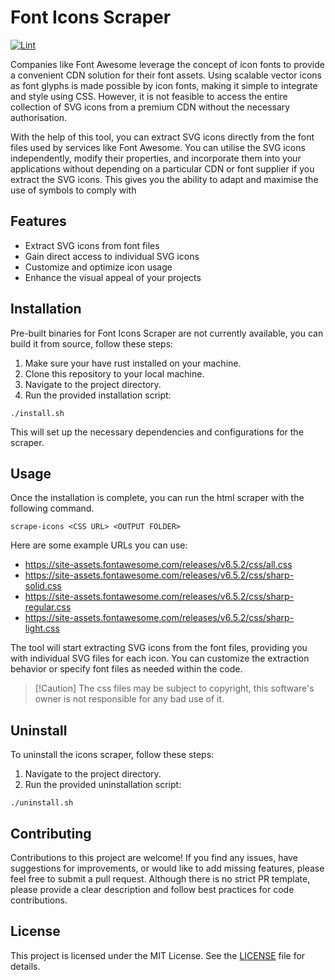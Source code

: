 # Font Icons Scraper

[![Lint](https://github.com/a-rustacean/font-icons-scraper/actions/workflows/lint.yml/badge.svg)](https://github.com/a-rustacean/font-icons-scraper/actions/workflows/lint.yml)

Companies like Font Awesome leverage the concept of icon fonts to provide a convenient CDN solution for their font assets. Using
scalable vector icons as font glyphs is made possible by icon fonts, making it simple to integrate and style using CSS. However,
it is not feasible to access the entire collection of SVG icons from a premium CDN without the necessary authorisation.

With the help of this tool, you can extract SVG icons directly from the font files used by services like Font Awesome. You can
utilise the SVG icons independently, modify their properties, and incorporate them into your applications without depending on a
particular CDN or font supplier if you extract the SVG icons. This gives you the ability to adapt and maximise the use of symbols
to comply with

## Features

- Extract SVG icons from font files
- Gain direct access to individual SVG icons
- Customize and optimize icon usage
- Enhance the visual appeal of your projects

## Installation

Pre-built binaries for Font Icons Scraper are not currently available, you can build it from source, follow these steps:

1. Make sure your have rust installed on your machine.
2. Clone this repository to your local machine.
3. Navigate to the project directory.
4. Run the provided installation script:

```shell
./install.sh
```

This will set up the necessary dependencies and configurations for the scraper.

## Usage

Once the installation is complete, you can run the html scraper with the following command.

```shell
scrape-icons <CSS URL> <OUTPUT FOLDER>
```

Here are some example URLs you can use:
- https://site-assets.fontawesome.com/releases/v6.5.2/css/all.css
- https://site-assets.fontawesome.com/releases/v6.5.2/css/sharp-solid.css
- https://site-assets.fontawesome.com/releases/v6.5.2/css/sharp-regular.css
- https://site-assets.fontawesome.com/releases/v6.5.2/css/sharp-light.css

The tool will start extracting SVG icons from the font files, providing you with individual SVG files for each icon.
You can customize the extraction behavior or specify font files as needed within the code.

> \[!Caution]
> The css files may be subject to copyright, this software's owner is not responsible for any bad use of it.

## Uninstall

To uninstall the icons scraper, follow these steps:

1. Navigate to the project directory.
2. Run the provided uninstallation script:

```shell
./uninstall.sh
```

## Contributing

Contributions to this project are welcome! If you find any issues, have suggestions for improvements, or would like to add missing features,
please feel free to submit a pull request. Although there is no strict PR template, please provide a clear description and follow best
practices for code contributions.

## License

This project is licensed under the MIT License. See the [LICENSE](LICENSE) file for details.
